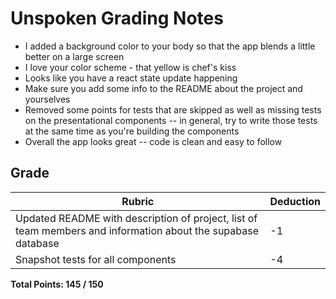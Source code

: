 # Unspoken Grading Notes

- I added a background color to your body so that the app blends a little better on a large screen
- I love your color scheme - that yellow is chef's kiss
- Looks like you have a react state update happening
- Make sure you add some info to the README about the project and yourselves
- Removed some points for tests that are skipped as well as missing tests on the presentational components -- in general, try to write those tests at the same time as you're building the components
- Overall the app looks great -- code is clean and easy to follow

## Grade

| Rubric                                                                                                       | Deduction |
| ------------------------------------------------------------------------------------------------------------ | --------- |
| Updated README with description of project, list of team members and information about the supabase database | -1        |
| Snapshot tests for all components                                                                            | -4        |

**Total Points: 145 / 150**
